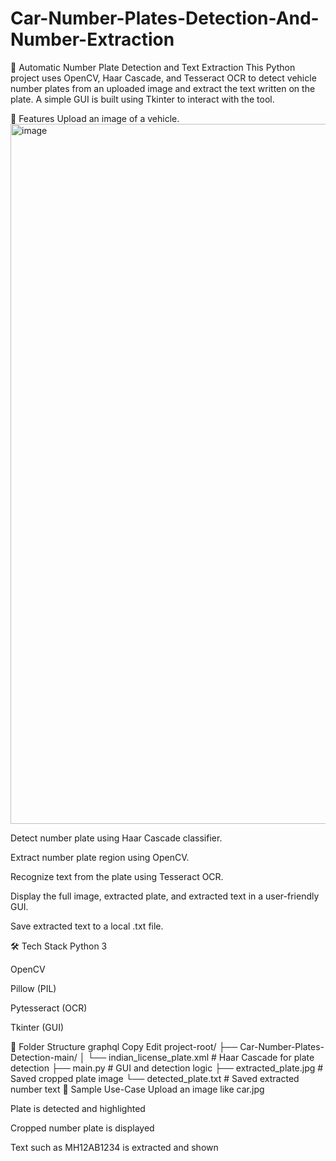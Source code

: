 # Car-Number-Plates-Detection-And-Number-Extraction
🛑 Automatic Number Plate Detection and Text Extraction
This Python project uses OpenCV, Haar Cascade, and Tesseract OCR to detect vehicle number plates from an uploaded image and extract the text written on the plate. A simple GUI is built using Tkinter to interact with the tool.

🚀 Features
Upload an image of a vehicle.
<img width="1120" alt="image" src="https://github.com/user-attachments/assets/5c085cd7-8ae2-4a2a-89a8-8a425ad7ba1b" />


Detect number plate using Haar Cascade classifier.

Extract number plate region using OpenCV.

Recognize text from the plate using Tesseract OCR.

Display the full image, extracted plate, and extracted text in a user-friendly GUI.

Save extracted text to a local .txt file.

🛠 Tech Stack
Python 3

OpenCV

Pillow (PIL)

Pytesseract (OCR)

Tkinter (GUI)

📂 Folder Structure
graphql
Copy
Edit
project-root/
├── Car-Number-Plates-Detection-main/
│   └── indian_license_plate.xml   # Haar Cascade for plate detection
├── main.py                        # GUI and detection logic
├── extracted_plate.jpg            # Saved cropped plate image
└── detected_plate.txt             # Saved extracted number text
📸 Sample Use-Case
Upload an image like car.jpg

Plate is detected and highlighted

Cropped number plate is displayed

Text such as MH12AB1234 is extracted and shown

